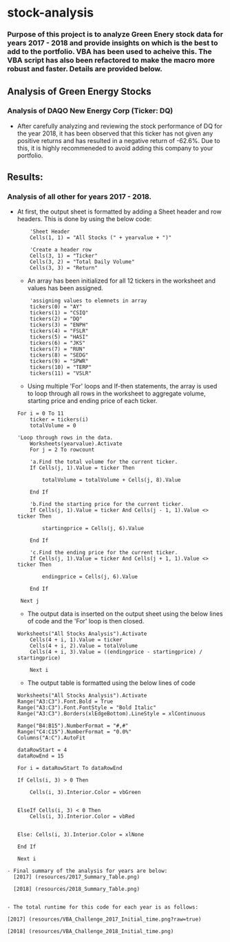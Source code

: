 # stock-analysis

### Purpose of this project is to analyze Green Enery stock data for years 2017 - 2018 and provide insights on which is the best to add to the portfolio. VBA has been used to acheive this. The VBA script has also been refactored to make the macro more robust and faster. Details are provided below.

## Analysis of Green Energy Stocks

### Analysis of DAQO New Energy Corp (Ticker: DQ)

  - After carefully analyzing and reviewing the stock performance of DQ for the year 2018, it has been observed that this ticker has not given any positive returns and has resulted in a negative return of -62.6%. Due to this, it is highly recommeneded to avoid adding this company to your portfolio.

## Results:

### Analysis of all other for years 2017 - 2018.

  - At first, the output sheet is formatted by adding a Sheet header and row headers. This is done by using the below code:
    ```
        'Sheet Header
        Cells(1, 1) = "All Stocks (" + yearvalue + ")"
        
        'Create a header row
        Cells(3, 1) = "Ticker"
        Cells(3, 2) = "Total Daily Volume"
        Cells(3, 3) = "Return"
    ```
    - An array has been initialized for all 12 tickers in the worksheet and values has been assigned.
    ```
        'assigning values to elemnets in array
        tickers(0) = "AY"
        tickers(1) = "CSIQ"
        tickers(2) = "DQ"
        tickers(3) = "ENPH"
        tickers(4) = "FSLR"
        tickers(5) = "HASI"
        tickers(6) = "JKS"
        tickers(7) = "RUN"
        tickers(8) = "SEDG"
        tickers(9) = "SPWR"
        tickers(10) = "TERP"
        tickers(11) = "VSLR"
    ```
    - Using multiple 'For' loops and If-then statements, the array is used to loop through all rows in the worksheet to aggregate volume, starting price and ending price of each ticker.
    ```
    For i = 0 To 11
        ticker = tickers(i)
        totalVolume = 0
        
    'Loop through rows in the data.
        Worksheets(yearvalue).Activate
        For j = 2 To rowcount
    
        'a.Find the total volume for the current ticker.
        If Cells(j, 1).Value = ticker Then
            
            totalVolume = totalVolume + Cells(j, 8).Value
        
        End If
        
        'b.Find the starting price for the current ticker.
        If Cells(j, 1).Value = ticker And Cells(j - 1, 1).Value <> ticker Then
            
            startingprice = Cells(j, 6).Value
        
        End If
        
        'c.Find the ending price for the current ticker.
        If Cells(j, 1).Value = ticker And Cells(j + 1, 1).Value <> ticker Then
            
            endingprice = Cells(j, 6).Value
        
        End If
        
     Next j
    ```
    - The output data is inserted on the output sheet using the below lines of code and the 'For' loop is then closed.
    ```
    Worksheets("All Stocks Analysis").Activate
        Cells(4 + i, 1).Value = ticker
        Cells(4 + i, 2).Value = totalVolume
        Cells(4 + i, 3).Value = ((endingprice - startingprice) / startingprice)

        Next i
    ```
    - The output table is formatted using the below lines of code
    ```
    Worksheets("All Stocks Analysis").Activate
    Range("A3:C3").Font.Bold = True
    Range("A3:C3").Font.FontStyle = "Bold Italic"
    Range("A3:C3").Borders(xlEdgeBottom).LineStyle = xlContinuous

    Range("B4:B15").NumberFormat = "#,#"
    Range("C4:C15").NumberFormat = "0.0%"
    Columns("A:C").AutoFit

    dataRowStart = 4
    dataRowEnd = 15

    For i = dataRowStart To dataRowEnd

    If Cells(i, 3) > 0 Then
    
        Cells(i, 3).Interior.Color = vbGreen
    
    
    ElseIf Cells(i, 3) < 0 Then
        Cells(i, 3).Interior.Color = vbRed
        
    
    Else: Cells(i, 3).Interior.Color = xlNone
    
    End If

    Next i
  ```
  - Final summary of the analysis for years are below:
    [2017] (resources/2017_Summary_Table.png)

    [2018] (resources/2018_Summary_Table.png)


  - The total runtime for this code for each year is as follows:

  [2017] (resources/VBA_Challenge_2017_Initial_time.png?raw=true) 

  [2018] (resources/VBA_Challenge_2018_Initial_time.png)
